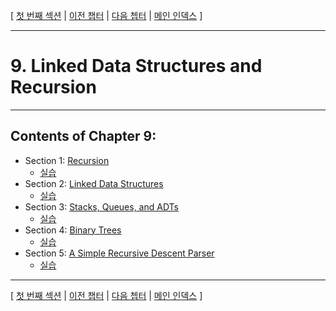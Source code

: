 [ [첫 번째 섹션](../ch09/lesson_9_1.md) | [이전 챕터](../ch8/index.md) | [다음 쳅터](../ch10/index.md) | [메인 인덱스](../index.md) ]

***

# 9.  Linked Data Structures and Recursion

***

## Contents of Chapter 9:

* Section 1: [Recursion](lesson_9_1.md)
  * [실습](lesson_9_1_examples.md)
* Section 2: [Linked Data Structures](lesson_9_2.md)
  * [실습](lesson_9_2_examples.md)
* Section 3: [Stacks, Queues, and ADTs](lesson_9_3.md)
  * [실습](lesson_9_3_examples.md)
* Section 4: [Binary Trees](lesson_9_4.md)
  * [실습](lesson_9_4_examples.md)
* Section 5: [A Simple Recursive Descent Parser](lesson_9_5.md)
  * [실습](lesson_9_5_examples.md)

***

[ [첫 번째 섹션](../ch09/lesson_9_1.md) | [이전 챕터](../ch8/index.md) | [다음 쳅터](../ch10/index.md) | [메인 인덱스](../index.md) ]